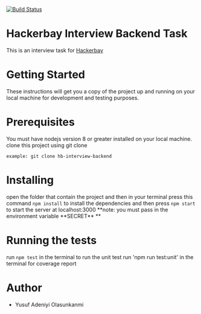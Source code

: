 [![Build Status](https://travis-ci.org/Iameaszy/hb-interview-backend.svg?branch=master)](https://travis-ci.org/Iameaszy/hb-interview-backend)

# Hackerbay Interview Backend Task

This is an interview task for [Hackerbay](https://hackerbay.io/)

# Getting Started

These instructions will get you a copy of the project up and running on your local machine for development and testing purposes.

# Prerequisites

You must have nodejs version 8 or greater installed on your local machine.
clone this project using git clone

```
example: git clone hb-interview-backend
```

# Installing

open the folder that contain the project and then in your terminal press this command `npm install` to install the dependencies and then press `npm start` to start the server at localhost:3000
**note: you must pass in the environment variable **SECRET\*\* \*\*

# Running the tests

run `npm test` in the terminal to run the unit test
run 'npm run test:unit' in the terminal for coverage report

# Author

- Yusuf Adeniyi Olasunkanmi
